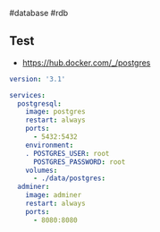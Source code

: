 #database #rdb

## Test
* https://hub.docker.com/_/postgres

```yaml
version: '3.1'

services:
  postgresql:
    image: postgres
    restart: always
    ports:
      - 5432:5432
    environment:
    . POSTGRES_USER: root
      POSTGRES_PASSWORD: root
    volumes:
      - ./data/postgres:
  adminer:
    image: adminer
    restart: always
    ports:
      - 8080:8080
```